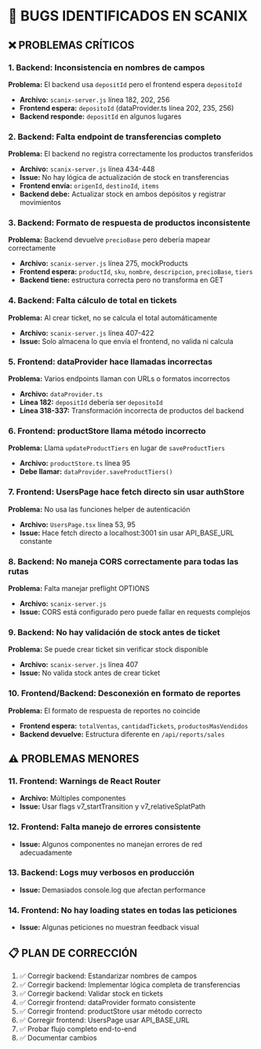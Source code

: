 # 🐛 BUGS IDENTIFICADOS EN SCANIX

## ❌ PROBLEMAS CRÍTICOS

### 1. **Backend: Inconsistencia en nombres de campos**
**Problema:** El backend usa `depositId` pero el frontend espera `depositoId`
- **Archivo:** `scanix-server.js` línea 182, 202, 256
- **Frontend espera:** `depositoId` (dataProvider.ts línea 202, 235, 256)
- **Backend responde:** `depositId` en algunos lugares

### 2. **Backend: Falta endpoint de transferencias completo**
**Problema:** El backend no registra correctamente los productos transferidos
- **Archivo:** `scanix-server.js` línea 434-448
- **Issue:** No hay lógica de actualización de stock en transferencias
- **Frontend envía:** `origenId`, `destinoId`, `items`
- **Backend debe:** Actualizar stock en ambos depósitos y registrar movimientos

### 3. **Backend: Formato de respuesta de productos inconsistente**
**Problema:** Backend devuelve `precioBase` pero debería mapear correctamente
- **Archivo:** `scanix-server.js` línea 275, mockProducts
- **Frontend espera:** `productId`, `sku`, `nombre`, `descripcion`, `precioBase`, `tiers`
- **Backend tiene:** estructura correcta pero no transforma en GET

### 4. **Backend: Falta cálculo de total en tickets**
**Problema:** Al crear ticket, no se calcula el total automáticamente
- **Archivo:** `scanix-server.js` línea 407-422
- **Issue:** Solo almacena lo que envía el frontend, no valida ni calcula

### 5. **Frontend: dataProvider hace llamadas incorrectas**
**Problema:** Varios endpoints llaman con URLs o formatos incorrectos
- **Archivo:** `dataProvider.ts`
- **Línea 182:** `depositId` debería ser `depositoId`
- **Línea 318-337:** Transformación incorrecta de productos del backend

### 6. **Frontend: productStore llama método incorrecto**
**Problema:** Llama `updateProductTiers` en lugar de `saveProductTiers`
- **Archivo:** `productStore.ts` línea 95
- **Debe llamar:** `dataProvider.saveProductTiers()`

### 7. **Frontend: UsersPage hace fetch directo sin usar authStore**
**Problema:** No usa las funciones helper de autenticación
- **Archivo:** `UsersPage.tsx` línea 53, 95
- **Issue:** Hace fetch directo a localhost:3001 sin usar API_BASE_URL constante

### 8. **Backend: No maneja CORS correctamente para todas las rutas**
**Problema:** Falta manejar preflight OPTIONS
- **Archivo:** `scanix-server.js`
- **Issue:** CORS está configurado pero puede fallar en requests complejos

### 9. **Backend: No hay validación de stock antes de ticket**
**Problema:** Se puede crear ticket sin verificar stock disponible
- **Archivo:** `scanix-server.js` línea 407
- **Issue:** No valida stock antes de crear ticket

### 10. **Frontend/Backend: Desconexión en formato de reportes**
**Problema:** El formato de respuesta de reportes no coincide
- **Frontend espera:** `totalVentas`, `cantidadTickets`, `productosMasVendidos`
- **Backend devuelve:** Estructura diferente en `/api/reports/sales`

## ⚠️ PROBLEMAS MENORES

### 11. **Frontend: Warnings de React Router**
- **Archivo:** Múltiples componentes
- **Issue:** Usar flags v7_startTransition y v7_relativeSplatPath

### 12. **Frontend: Falta manejo de errores consistente**
- **Issue:** Algunos componentes no manejan errores de red adecuadamente

### 13. **Backend: Logs muy verbosos en producción**
- **Issue:** Demasiados console.log que afectan performance

### 14. **Frontend: No hay loading states en todas las peticiones**
- **Issue:** Algunas peticiones no muestran feedback visual

## 📋 PLAN DE CORRECCIÓN

1. ✅ Corregir backend: Estandarizar nombres de campos
2. ✅ Corregir backend: Implementar lógica completa de transferencias
3. ✅ Corregir backend: Validar stock en tickets
4. ✅ Corregir frontend: dataProvider formato consistente
5. ✅ Corregir frontend: productStore usar método correcto
6. ✅ Corregir frontend: UsersPage usar API_BASE_URL
7. ✅ Probar flujo completo end-to-end
8. ✅ Documentar cambios


